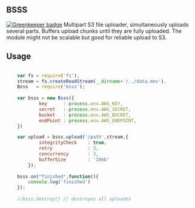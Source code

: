 BSSS
----

[![Greenkeeper badge](https://badges.greenkeeper.io/bekzod/bsss.svg)](https://greenkeeper.io/)
Multipart S3 file uploader, simultaneously uploads several parts. Buffers upload chunks until they are fully uploaded. The module might not be scalable but good for reliable upload to S3. 


Usage
----

```javascript

    var fs = require('fs'),
    stream = fs.createReadStream(__dirname+'/../data.mov'),
    Bsss   = require('bsss');
    
    var bsss = new Bsss({
            key      : process.env.AWS_KEY,
            secret   : process.env.AWS_SECRET,
            bucket   : process.env.AWS_BUCKET,
            endPoint : process.env.AWS_ENDPOINT,
    })

    var upload = bsss.upload('/path',stream,{
            integrityCheck    : true,
            retry             : 3,
            concurrency       : 3,
            bufferSize        : '15mb'
        });
    
    bsss.on("finished",function(){
        console.log('finished')
    });
    
    //bsss.destroy() // destroyes all uploades

```

